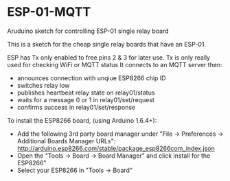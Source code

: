 # ESP-01-MQTT
Aruduino sketch for controlling ESP-01 single relay board

This is a sketch for the cheap single relay boards that have an ESP-01. 

 ESP has Tx only enabled to free pins 2 & 3 for later use.
 Tx is only really used for checking WiFi or MQTT status
 It connects to an MQTT server then:
  - announces connection with unqiue ESP8266 chip ID
  - switches relay low
  - publishes heartbeat relay state on relay01/status
  - waits for a message 0 or 1 in relay01/set/request
  - confirms success in relay01/set/response
 
 To install the ESP8266 board, (using Arduino 1.6.4+):
  - Add the following 3rd party board manager under "File -> Preferences -> Additional Boards Manager URLs":
       http://arduino.esp8266.com/stable/package_esp8266com_index.json
  - Open the "Tools -> Board -> Board Manager" and click install for the ESP8266"
  - Select your ESP8266 in "Tools -> Board"
